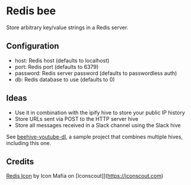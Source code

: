 # Redis bee

Store arbitrary key/value strings in a Redis server.

## Configuration

* host: Redis host (defaults to localhost)
* port: Redis port (defaults to 6379)
* password: Redis server password (defaults to passwordless auth)
* db: Redis database to use (defaults to 0)

## Ideas

* Use it in combination with the ipify hive to store your public IP history
* Store URLs sent via POST to the HTTP server hive
* Store all messages received in a Slack channel using the Slack hive

See [beehive-youtube-dl](https://github.com/rubiojr/beehive-youtube-dl), a sample project that combines multiple hives, including this one.

## Credits

[Redis Icon](https://iconscout.com/icon/redis-4) by Icon Mafia on [Iconscout]](https://iconscout.com)
